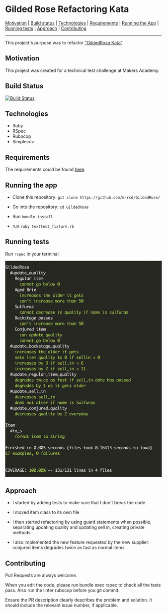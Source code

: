 # Gilded Rose Refactoring Kata

[Motivation](#motivation) | [Build status](#build-status) | [Technologies](#technologies) | [Requirements](#requirements) | [Running the App](#running-the-app) | [Running tests](#running-tests) | [Approach](#approach) | [Contributing](#contributing)

---
This project's purpose was to refactor ["GildedRose Kata"](https://github.com/emilybache/GildedRose-Refactoring-Kata).
##  <a name="motivation">**Motivation**</a>
This project was created for a technical test challenge at Makers Academy.

##  <a name="build-status">**Build Status**</a>
[![Build Status](https://travis-ci.org/m-rcd/GildedRose.svg?branch=master)](https://travis-ci.org/m-rcd/GildedRose)

##  <a name="technologies">**Technologies**</a>

- Ruby
- RSpec
- Rubocop
- Simplecov

##  <a name="requirements">**Requirements**</a>

 The requirements could be found [here](https://github.com/m-rcd/GildedRose/blob/master/GildedRoseRequirements.txt).

##  <a name="running-the-app">**Running the app**</a>

- Clone this repository:
   `git clone https://github.com/m-rcd/GildedRose/`

- Go into the repository: `cd GildedRose`

- Run `bundle install`

- run `ruby texttest_fixture.rb`


##  <a name="running-tests">**Running tests**</a>

Run `rspec` in your terminal

![test](test.png)

##  <a name="approach">**Approach**</a>

- I started by adding tests to make sure that I don't break the code.

- I moved item class to its own file

- I then started refactoring by using guard statements when possible, separating updating quality and updating sell in, creating private methods

- I also implemented the new feature requested by the new supplier: conjured items degrades twice as fast as normal items

##  <a name="contributing">**Contributing**</a>

Pull Requests are always welcome.

When you edit the code, please run bundle exec rspec to check all the tests pass.
Also run the linter rubocop  before you git commit.

Ensure the PR description clearly describes the problem and solution. It should include the relevant issue number, if applicable.
